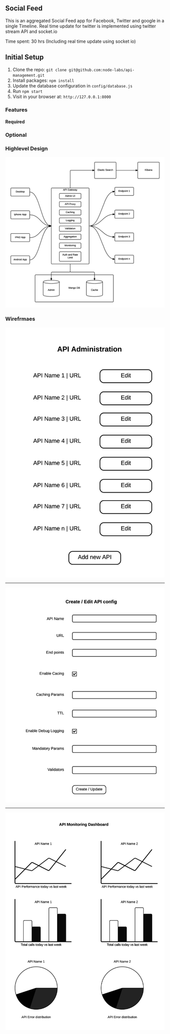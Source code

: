 ## Social Feed

This is an aggregated Social Feed app for Facebook, Twitter and google in a single Timeline. Real time update for twitter is implemented using twitter stream API and socket.io

Time spent: 30 hrs (Including real time update using socket io)

## Initial Setup

1. Clone the repo: `git clone git@github.com:node-labs/api-management.git`
2. Install packages: `npm install`
3. Update the database configuration in `config/database.js`
4. Run `npm start`
5. Visit in your browser at: `http://127.0.0.1:8000`

### Features

#### Required

### Optional

### Highlevel Design

![alt tag](https://github.com/node-labs/api-management/blob/master/images/high-level-design.png)

### Wirefrmaes
![alt tag](https://github.com/node-labs/api-management/blob/master/images/wireframe-home-page.png)
****
![alt tag](https://github.com/node-labs/api-management/blob/master/images/wireframe-create-edit-config.png)
****
![alt tag](https://github.com/node-labs/api-management/blob/master/images/wireframe-monitoring-dashboard.png)
